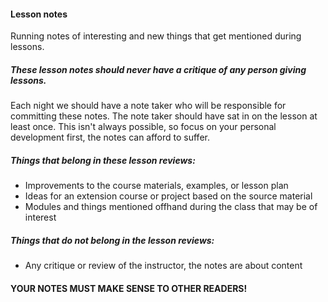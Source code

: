 

#### Lesson notes

Running notes of interesting and new things that get mentioned during lessons.

##### These lesson notes should never have a critique of any person giving lessons.

Each night we should have a note taker who will be responsible for committing these notes. The note taker should have sat in on the lesson at least once. This isn't always possible, so focus on your personal development first, the notes can afford to suffer.



##### Things that belong in these lesson reviews:
- Improvements to the course materials, examples, or lesson plan
- Ideas for an extension course or project based on the source material
- Modules and things mentioned offhand during the class that may be of interest


##### Things that do not belong in the lesson reviews:
- Any critique or review of the instructor, the notes are about content


#### YOUR NOTES MUST MAKE SENSE TO OTHER READERS!
